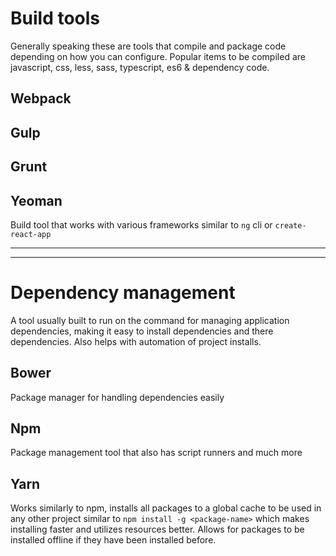 # Build tools
Generally speaking these are tools that compile and package code depending on how you can configure. Popular items to be compiled are javascript, css, less, sass, typescript, es6 & dependency code.

## Webpack

## Gulp

## Grunt

## Yeoman
Build tool that works with various frameworks similar to `ng` cli or `create-react-app`

--------------------------------------------------------------------------------------------------------------------------------
--------------------------------------------------------------------------------------------------------------------------------

# Dependency management
A tool usually built to run on the command for managing application dependencies, making it easy to install dependencies and there dependencies. Also helps with automation of project installs.

## Bower
Package manager for handling dependencies easily

## Npm
Package management tool that also has script runners and much more

## Yarn
Works similarly to npm, installs all packages to a global cache to be used in any other project similar to `npm install -g <package-name>` which makes installing faster and utilizes resources better. Allows for packages to be installed offline if they have been installed before.

## 